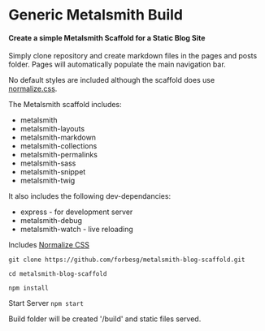 # Generic Metalsmith Build

#### Create a simple Metalsmith Scaffold for a Static Blog Site

Simply clone repository and create markdown files in the pages and posts folder.
Pages will automatically populate the main navigation bar.

No default styles are included although the scaffold does use [normalize.css](https://necolas.github.io/normalize.css/).

The Metalsmith scaffold includes:

* metalsmith
* metalsmith-layouts
* metalsmith-markdown
* metalsmith-collections
* metalsmith-permalinks
* metalsmith-sass
* metalsmith-snippet
* metalsmith-twig

It also includes the following dev-dependancies:

* express - for development server
* metalsmith-debug
* metalsmith-watch - live reloading

Includes [Normalize CSS](https://necolas.github.io/normalize.css/)

`git clone https://github.com/forbesg/metalsmith-blog-scaffold.git`

`cd metalsmith-blog-scaffold`

`npm install`

Start Server `npm start`

Build folder will be created '/build' and static files served.
